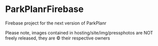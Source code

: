 # ParkPlanrFirebase
Firebase project for the next version of ParkPlanr

Please note, images contained in hosting/site/img/pressphotos are NOT freely released, they are © their respective owners

